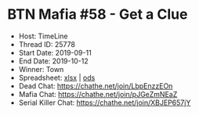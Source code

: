 # BTN Mafia #58 - Get a Clue

* Host: TimeLine
* Thread ID: 25778
* Start Date: 2019-09-11
* End Date: 2019-10-12
* Winner: Town
* Spreadsheet: [xlsx](../../../../raw/main/btn/58/spreadsheet.xlsx) | [ods](../../../../raw/main/btn/58/spreadsheet.ods)
* Dead Chat: https://chathe.net/join/LbpEnzzEOn
* Mafia Chat: https://chathe.net/join/pJGeZmNEaZ
* Serial Killer Chat: https://chathe.net/join/XBJEP657jY
